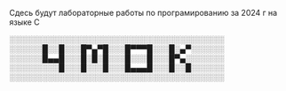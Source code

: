 Сдесь будут лабораторные работы по програмированию за 2024 г на языке С

░░░░░░░░░░░░░░░░░░░░░░░░░░░░░░░░░░░░░░░
░░░░░░█░░█░░░█▀▄▀█░░░█▀▀▀█░░░█░▄▀░░░░░░
░░░░░░█▄▄█░░░█░█░█░░░█░░░█░░░█▀▄░░░░░░░
░░░░░░░░░█░░░█░░░█░░░█▄▄▄█░░░█░░█░░░░░░
░░░░░░░░░░░░░░░░░░░░░░░░░░░░░░░░░░░░░░░
